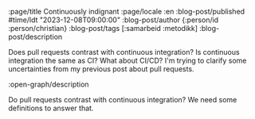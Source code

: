:page/title Continuously indignant
:page/locale :en
:blog-post/published #time/ldt "2023-12-08T09:00:00"
:blog-post/author {:person/id :person/christian}
:blog-post/tags [:samarbeid :metodikk]
:blog-post/description

Does pull requests contrast with continuous integration? Is continuous
integration the same as CI? What about CI/CD? I'm trying to clarify some
uncertainties from my previous post about pull requests.

:open-graph/description

Do pull requests contrast with continuous integration? We need some definitions
to answer that.

